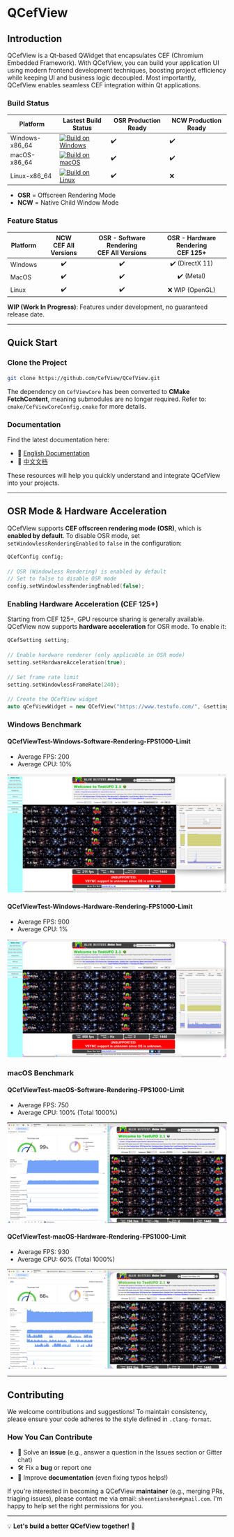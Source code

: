 # QCefView

## Introduction

QCefView is a Qt-based QWidget that encapsulates CEF (Chromium Embedded Framework). With QCefView, you can build your application UI using modern frontend development techniques, boosting project efficiency while keeping UI and business logic decoupled. Most importantly, QCefView enables seamless CEF integration within Qt applications.

### Build Status
| Platform |  Lastest Build Status  | OSR Production Ready  | NCW Production Ready  |
|---|---|---|---|
| Windows-x86_64 | [![Build on Windows](https://github.com/CefView/QCefView/actions/workflows/build-windows-x86_64.yml/badge.svg)](https://github.com/CefView/QCefView/actions/workflows/build-windows-x86_64.yml) | :heavy_check_mark: | :heavy_check_mark: |
| macOS-x86_64 | [![Build on macOS](https://github.com/CefView/QCefView/actions/workflows/build-macos-x86_64.yml/badge.svg)](https://github.com/CefView/QCefView/actions/workflows/build-macos-x86_64.yml)          | :heavy_check_mark: | :heavy_check_mark: |
| Linux-x86_64 | [![Build on Linux](https://github.com/CefView/QCefView/actions/workflows/build-linux-x86_64.yml/badge.svg)](https://github.com/CefView/QCefView/actions/workflows/build-linux-x86_64.yml)         | :heavy_check_mark: | :x: |

+ **OSR** = Offscreen Rendering Mode  
+ **NCW** = Native Child Window Mode  

### Feature Status
| Platform  | NCW<br> CEF All Versions | OSR - Software Rendering<br> CEF All Versions | OSR - Hardware Rendering<br> CEF 125+ |
|---|:---:|:---:|:---:|
|Windows | :heavy_check_mark: | :heavy_check_mark: | :heavy_check_mark: (DirectX 11) |
|MacOS   | :heavy_check_mark: | :heavy_check_mark: | :heavy_check_mark: (Metal)  |
|Linux   | :heavy_check_mark: | :heavy_check_mark: | :x: WIP (OpenGL) |

**WIP (Work In Progress)**: Features under development, no guaranteed release date.

---

## Quick Start

### Clone the Project

```sh
git clone https://github.com/CefView/QCefView.git
```

The dependency on `CefViewCore` has been converted to **CMake FetchContent**, meaning submodules are no longer required. Refer to: `cmake/CefViewCoreConfig.cmake` for more details.

### Documentation

Find the latest documentation here:

- 📖 [English Documentation](https://cefview.github.io/QCefView/)
- 📖 [中文文档](https://cefview.github.io/QCefView/zh/)

These resources will help you quickly understand and integrate QCefView into your projects.

---

## OSR Mode & Hardware Acceleration

QCefView supports **CEF offscreen rendering mode (OSR)**, which is **enabled by default**. To disable OSR mode, set `setWindowlessRenderingEnabled` to `false` in the configuration:

```cpp
QCefConfig config;

// OSR (Windowless Rendering) is enabled by default
// Set to false to disable OSR mode
config.setWindowlessRenderingEnabled(false);
```

### Enabling Hardware Acceleration (CEF 125+)

Starting from CEF 125+, GPU resource sharing is generally available. QCefView now supports **hardware acceleration** for OSR mode. To enable it:

```cpp
QCefSetting setting;

// Enable hardware renderer (only applicable in OSR mode)
setting.setHardwareAcceleration(true);

// Set frame rate limit
setting.setWindowlessFrameRate(240);

// Create the QCefView widget
auto qCefViewWidget = new QCefView("https://www.testufo.com/", &setting);
```

### Windows Benchmark

#### QCefViewTest-Windows-Software-Rendering-FPS1000-Limit

- Average FPS: 200 
- Average CPU: 10%

![QCefViewTest-Windows-Software-Rendering-FPS1000-Limit](scripts/doxygen/docs/img/QCefViewTest-Windows-Software-Rendering-FPS1000-Limit.png "QCefViewTest-Windows-Software-Rendering-FPS1000-Limit")



#### QCefViewTest-Windows-Hardware-Rendering-FPS1000-Limit

- Average FPS: 900
- Average CPU: 1%

![QCefViewTest-Windows-Hardware-Rendering-FPS1000-Limit](scripts/doxygen/docs/img/QCefViewTest-Windows-Hardware-Rendering-FPS1000-Limit.png "QCefViewTest-Windows-Hardware-Rendering-FPS1000-Limit")



### macOS Benchmark

#### QCefViewTest-macOS-Software-Rendering-FPS1000-Limit

- Average FPS: 750
- Average CPU: 100% (Total 1000%)

![QCefViewTest-macOS-Software-Rendering-FPS1000-Limit](scripts/doxygen/docs/img/QCefViewTest-macOS-Software-Rendering-FPS1000-Limit.png "QCefViewTest-macOS-Software-Rendering-FPS1000-Limit")

#### QCefViewTest-macOS-Hardware-Rendering-FPS1000-Limit

- Average FPS: 930
- Average CPU: 60% (Total 1000%)

![QCefViewTest-macOS-Hardware-Rendering-FPS1000-Limit](scripts/doxygen/docs/img/QCefViewTest-macOS-Hardware-Rendering-FPS1000-Limit.png "QCefViewTest-macOS-Hardware-Rendering-FPS1000-Limit")

---

## Contributing

We welcome contributions and suggestions! To maintain consistency, please ensure your code adheres to the style defined in `.clang-format`.

### How You Can Contribute

- 📌 Solve an **issue** (e.g., answer a question in the Issues section or Gitter chat)
- 🛠 Fix a **bug** or report one
- 📖 Improve **documentation** (even fixing typos helps!)

If you're interested in becoming a QCefView **maintainer** (e.g., merging PRs, triaging issues), please contact me via email: `sheentianshen#gmail.com`. I'm happy to help set the right permissions for you.

---

💡 **Let's build a better QCefView together!** 🚀

